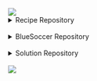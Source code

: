 <img src="https://capsule-render.vercel.app/api?type=waving&color=BDBDC8&height=150&section=header" />

<details>
<summary>
  Recipe Repository
</summary>
  누구나 쉽게 레시피를 찾아보고, 등록할 수 있는 웹사이트!
</details>
<br>

<details>
<summary>
  BlueSoccer Repository
</summary>
   축구에 관한 용품들을 구매할 수 있는 웹사이트!
</details>
<br>

<details>
<summary>
  Solution Repository
</summary>
   C# 프로젝트를 공부한 공간!
</details>
<br>

<img src="https://capsule-render.vercel.app/api?type=waving&color=BDBDC8&height=150&section=footer" />


